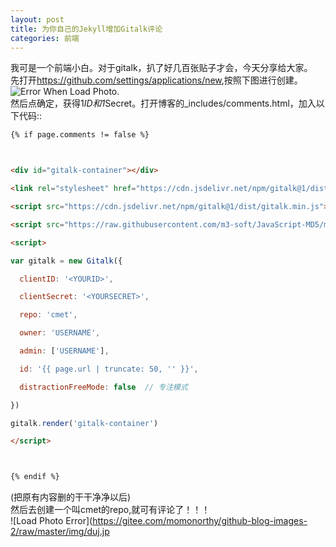 ```yaml
---
layout: post
title: 为你自己的Jekyll增加Gitalk评论
categories: 前端
---
```

我可是一个前端小白。对于gitalk，扒了好几百张贴子才会，今天分享给大家。<br>
先打开<https://github.com/settings/applications/new>,按照下图进行创建。<br>
![Error When Load Photo.](https://raw.githubusercontent.com/m3-soft/m3-soft.github.io/master/images/blog/2020-02-15.png)<br>
然后点确定，获得1*ID和1*Secret。打开博客的_includes/comments.html，加入以下代码::<br>
```html
{% if page.comments != false %}



<div id="gitalk-container"></div>

<link rel="stylesheet" href="https://cdn.jsdelivr.net/npm/gitalk@1/dist/gitalk.css">

<script src="https://cdn.jsdelivr.net/npm/gitalk@1/dist/gitalk.min.js"></script>

<script src="https://raw.githubusercontent.com/m3-soft/JavaScript-MD5/master/js/md5.min.js"></script>

<script>

var gitalk = new Gitalk({

  clientID: '<YOURID>',

  clientSecret: '<YOURSECRET>',

  repo: 'cmet',

  owner: 'USERNAME',

  admin: ['USERNAME'],

  id: '{{ page.url | truncate: 50, '' }}',      

  distractionFreeMode: false  // 专注模式

})

gitalk.render('gitalk-container')

</script>



{% endif %}
```
(把原有内容删的干干净净以后)<br>
然后去创建一个叫cmet的repo,就可有评论了！！！
<br>![Load Photo Error](https://gitee.com/momonorthy/github-blog-images-2/raw/master/img/duj.jp
